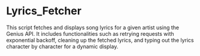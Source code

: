 # Lyrics_Fetcher
This script fetches and displays song lyrics for a given artist using the Genius API. It includes functionalities such as retrying requests with exponential backoff, cleaning up the fetched lyrics, and typing out the lyrics character by character for a dynamic display.
